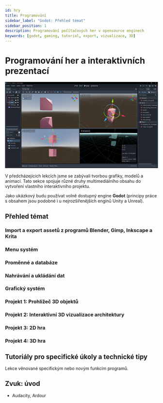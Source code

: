 ```yaml
---
id: hry
title: Programování
sidebar_label: "Godot: Přehled témat"
sidebar_position: 1
description: Programování počítačových her v opensource enginech
keywords: [godot, gaming, tutorial, export, vizualizace, 3D]
---
```


# Programování her a  interaktivních prezentací

![image](./images/godot-01.png)


V předcházejících lekcích jsme se zabývali tvorbou grafiky, modelů  a animací. Tato sekce spojuje různé druhy multimediálního obsahu do vytvoření vlastního interaktivního projektu. 

Jako ukázkový budu používat volně dostupný engine **Godot** (principy práce s obsahem jsou podobné i u nejrozšířenějších enginů Unity a Unreal).

## Přehled témat

### Import a export assetů z programů Blender, Gimp, Inkscape a Krita
### Menu systém
### Proměnné a databáze
### Nahrávání a ukládání dat
### Grafický systém

### Projekt 1: Prohlížeč 3D objektů
### Projekt 2: Interaktivní 3D vizualizace architektury
### Projekt 3: 2D hra
### Projekt 4: 3D hra




## Tutoriály pro specifické úkoly a technické tipy

Lekce věnované specifickým nebo novým funkcím programů.

## Zvuk: úvod

- Audacity, Ardour



